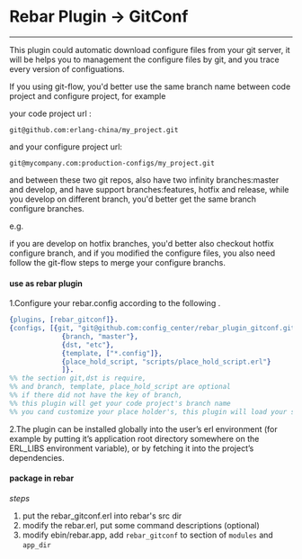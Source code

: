 # Rebar Plugin -> GitConf
---
This plugin could automatic download configure files from your git server, it will be helps you to management the configure files by git, and you trace every version of configuations.

If you using git-flow, you'd better use the same branch name between code project and configure project, for example

your code project url :

```
git@github.com:erlang-china/my_project.git
```

and your configure project url:

```
git@mycompany.com:production-configs/my_project.git
```

and between these two git repos, also have two infinity branches:master and develop, and have support branches:features, hotfix and release, while you develop on different branch, you'd better get the same branch configure branches.

e.g.

if you are develop on hotfix branches, you'd better also checkout hotfix configure branch, and if you modified the configure files, you also need follow the git-flow steps to merge your configure branchs.


#### use as rebar plugin

1.Configure your rebar.config according to the following .

```erlang
{plugins, [rebar_gitconf]}.
{configs, [{git, "git@github.com:config_center/rebar_plugin_gitconf.git"}, 
             {branch, "master"},
             {dst, "etc"},
             {template, ["*.config"]},
             {place_hold_script, "scripts/place_hold_script.erl"}
             ]}.
%% the section git,dst is require,
%% and branch, template, place_hold_script are optional
%% if there did not have the key of branch, 
%% this plugin will get your code project's branch name
%% you cand customize your place holder's, this plugin will load your script to replace it
```

2.The plugin can be installed globally into the user’s erl environment (for example by putting it’s application root directory somewhere on the ERL_LIBS environment variable), or by fetching it into the project’s dependencies.

#### package in rebar

*steps*

1.  put the rebar_gitconf.erl into rebar's src dir
2.  modify the rebar.erl, put some command descriptions (optional)
3.  modify ebin/rebar.app, add `rebar_gitconf` to section of `modules` and `app_dir`

